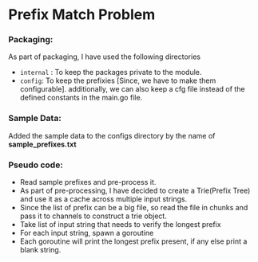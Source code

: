# Prefix Match Problem

### Packaging:

As part of packaging, I have used the following directories
* `internal` : To keep the packages private to the module. 
* `config`: To keep the prefixies [Since, we have to make them configurable]. additionally, we can also keep a cfg file instead of the defined constants in the main.go file.

### Sample Data:

Added the sample data to the configs directory by the name of **sample_prefixes.txt**

### Pseudo code:

* Read sample prefixes and pre-process it.
* As part of pre-processing, I have decided to create a Trie(Prefix Tree) and use it as a cache across multiple input strings.
*  Since the list of prefix can be a big file, so read the file in chunks and pass it to channels to construct a trie object.
* Take list of input string that needs to verify the longest prefix
* For each input string, spawn a goroutine
* Each goroutine will print the longest prefix present, if any else print a blank string.




